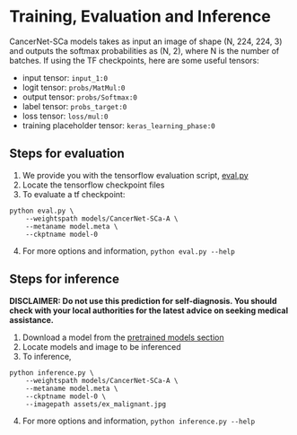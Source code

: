 # Training, Evaluation and Inference
CancerNet-SCa models takes as input an image of shape (N, 224, 224, 3) and outputs the softmax probabilities as (N, 2), where N is the number of batches.
If using the TF checkpoints, here are some useful tensors:

* input tensor: `input_1:0`
* logit tensor: `probs/MatMul:0`
* output tensor: `probs/Softmax:0`
* label tensor: `probs_target:0`
* loss tensor: `loss/mul:0`
* training placeholder tensor: `keras_learning_phase:0` 

## Steps for evaluation

1. We provide you with the tensorflow evaluation script, [eval.py](../eval.py)
2. Locate the tensorflow checkpoint files
3. To evaluate a tf checkpoint:
```
python eval.py \
    --weightspath models/CancerNet-SCa-A \
    --metaname model.meta \
    --ckptname model-0
```
4. For more options and information, `python eval.py --help`

## Steps for inference
**DISCLAIMER: Do not use this prediction for self-diagnosis. You should check with your local authorities for the latest advice on seeking medical assistance.**

1. Download a model from the [pretrained models section](models.md)
2. Locate models and image to be inferenced
3. To inference,
```
python inference.py \
    --weightspath models/CancerNet-SCa-A \
    --metaname model.meta \
    --ckptname model-0 \
    --imagepath assets/ex_malignant.jpg
```
4. For more options and information, `python inference.py --help`